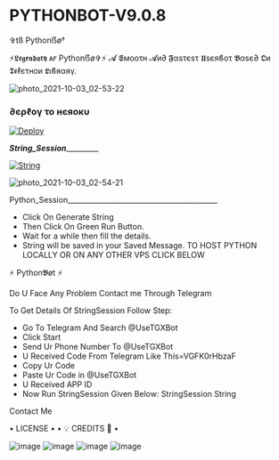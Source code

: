 
# PYTHONBOT-V9.0.8



✞︎tß Pythonẞø†


⚡𝕷𝖊𝖌𝖊𝖓𝖉𝖆𝖗𝖞 ᴀғ Pythonẞø✞︎⚡
𝓐 𝕾мοοτн 𝓐и∂ 𝕱αѕτєѕτ 𝖀sєяϐοτ 𝕭αѕє∂ 𝕺и 𝕿𝖊ℓєτнοи 𝕷ιϐяαяγ.

![photo_2021-10-03_02-53-22](https://user-images.githubusercontent.com/87700009/135850440-0c2afc20-850d-4b51-96a0-660d38007f83.jpg)

<h3> ∂єρℓογ το нєяοκυ </h3>

[![Deploy](https://www.herokucdn.com/deploy/button.svg)](https://heroku.com/deploy?template=https://github.com/LEGEND-LX/PYTHONBOT-V9.0.8)

_________________String_Session__________________________

[![String](https://telegra.ph/file/a776d32132d1bddf988de.jpg)](https://replit.com/@LEGEND-LX/PYTHONBOT-4#main.py) 

![photo_2021-10-03_02-54-21](https://user-images.githubusercontent.com/87700009/135850514-38db01cc-e4f1-4070-9cf8-3fa0b93f6c05.jpg)


Python_Session__________________________________________
- Click On Generate String
- Then Click On Green Run Button.
- Wait for a while then fill the details.
 - String will be saved in your Saved Message.
TO HOST PYTHON LOCALLY OR ON ANY OTHER VPS CLICK BELOW

⚡ Python𝕭øt ⚡

Do U Face Any Problem Contact me Through Telegram


To Get Details Of StringSession Follow Step:
- Go To Telegram And Search @UseTGXBot
- Click Start
- Send Ur Phone Number To @UseTGXBot
- U Received Code From Telegram Like This=VGFK0rHbzaF
- Copy Ur Code
- Paste Ur Code in @UseTGXBot
- U Received APP ID
- Now Run StringSession Given Below:
StringSession
String

Contact Me

• LICENSE •
• 💡 CREDITS 💞 •


![image](https://user-images.githubusercontent.com/87700009/133560871-e318f78b-16e7-4fe5-ad57-f1661b99f576.png)
![image](https://user-images.githubusercontent.com/87700009/133560891-ca9899ed-d95c-4050-b50a-af67790020f5.png)
![image](https://user-images.githubusercontent.com/87700009/133560924-ac05edc1-43b8-4aa3-ab56-36661d5d5b5d.png)
![image](https://user-images.githubusercontent.com/87700009/133560910-6117ba9e-9165-4fd1-8fb2-4d1ecca3c20e.png)
